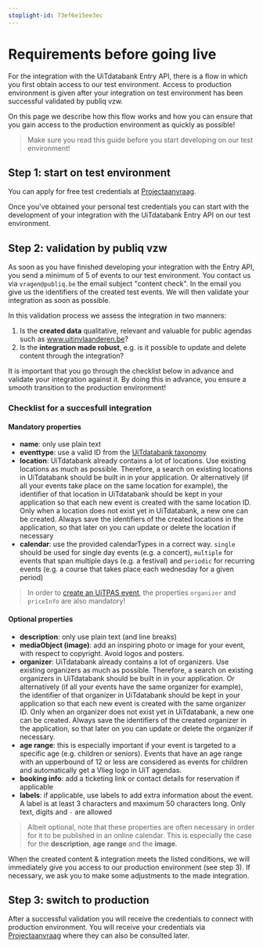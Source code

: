 ```yaml
---
stoplight-id: 73ef6e15ee3ec
---
```


# Requirements before going live

For the integration with the UiTdatabank Entry API, there is a flow in which you first obtain access to our test environment. 
Access to production environment is given after your integration on test environment has been successful validated by publiq vzw.

On this page we describe how this flow works and how you can ensure that you gain access to the production environment as quickly as possible!

> Make sure you read this guide before you start developing on our test environment!

## Step 1: start on test environment

You can apply for free test credentials at [Projectaanvraag](https://projectaanvraag.uitdatabank.be). 

Once you've obtained your personal test credentials you can start with the development of your integration with the UiTdatabank Entry API on our test environment.

## Step 2: validation by publiq vzw

As soon as you have finished developing your integration with the Entry API, you send a minimum of 5 of events to our test environment. You contact us via `vragen@publiq.be` the email subject "content check". In the email you give us the identifiers of the created test events. We will then validate your integration as soon as possible. 

In this validation process we assess the integration in two manners:
1. Is the **created data** qualitative, relevant and valuable for public agendas such as www.uitinvlaanderen.be?
2. Is the **integration made robust**, e.g. is it possible to update and delete content through the integration?

It is important that you go through the checklist below in advance and validate your integration against it. By doing this in advance, you ensure a smooth transition to the production environment!

### Checklist for a succesfull integration
#### Mandatory properties
- **name**: only use plain text 
- **eventtype**: use a valid ID from the [UiTdatabank taxonomy](taxonomy.uitdatabank.be/terms)
- **location**: UiTdatabank already contains a lot of locations. Use existing locations as much as possible. Therefore, a search on existing locations in UiTdatabank should be built in in your application. Or alternatively (if all your events take place on the same location for example), the identifier of that location in UiTdatabank should be kept in your application so that each new event is created with the same location ID. Only when a location does not exist yet in UiTdatabank, a new one can be created. Always save the identifiers of the created locations in the application, so that later on you can update or delete the location if necessary
- **calendar**: use the provided calendarTypes in a correct way. `single` should be used for single day events (e.g. a concert), `multiple` for events that span multiple days (e.g. a festival) and `periodic` for recurring events (e.g. a course that takes place each wednesday for a given period)

> In order to [create an UiTPAS event](https://docs.publiq.be/docs/uitpas/6e03991383b32-registering-events), the properties `organizer` and `priceInfo` are also mandatory!

#### Optional properties
- **description**: only use plain text (and line breaks)
- **mediaObject (image)**: add an inspiring photo or image for your event, with respect to copyright. Avoid logos and posters.
- **organizer**: UiTdatabank already contains a lot of organizers. Use existing organizers as much as possible. Therefore, a search on existing organizers in UiTdatabank should be built in in your application. Or alternatively (if all your events have the same organizer for example), the identifier of that organizer in UiTdatabank should be kept in your application so that each new event is created with the same organizer ID. Only when an organizer does not exist yet in UiTdatabank, a new one can be created. Always save the identifiers of the created organizer in the application, so that later on you can update or delete the organizer if necessary.
- **age range**: this is especially important if your event is targeted to a specific age (e.g. children or seniors). Events that have an age range with an upperbound of 12 or less are considered as events for children and automatically get a Vlieg logo in UiT agendas.
- **booking info**: add a ticketing link or contact details for reservation if applicable
- **labels**: if applicable, use labels to add extra information about the event. A label is at least 3 characters and maximum 50 characters long. Only text, digits and `-` are allowed


<!-- theme: warning -->
> 
> Albeit optional, note that these properties are often necessary in order for it to be published in an online calendar. This is especially the case for the **description**, **age** **range** and the **image**.

When the created content & integration meets the listed conditions, we will immediately give you access to our production environment (see step 3). If necessary, we ask you to make some adjustments to the made integration.

## Step 3: switch to production
After a successful validation you will receive the credentials to connect with production environment. You will receive your credentials via [Projectaanvraag](https://projectaanvraag.uitdatabank.be) where they can also be consulted later.

